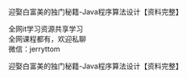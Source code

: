 迎娶白富美的独门秘籍-Java程序算法设计【资料完整】

全网it学习资源共享学习<br>全网课程都有，欢迎私聊<br>微信：jerryttom<br>

迎娶白富美的独门秘籍-Java程序算法设计【资料完整】